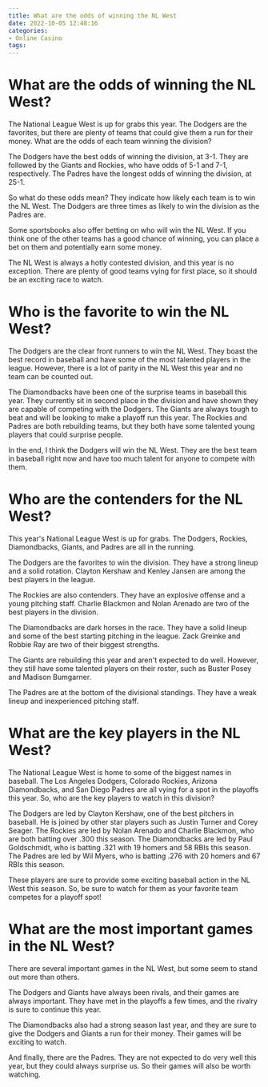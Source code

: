 ```yaml
---
title: What are the odds of winning the NL West
date: 2022-10-05 12:48:16
categories:
- Online Casino
tags:
---
```



#  What are the odds of winning the NL West?

The National League West is up for grabs this year. The Dodgers are the favorites, but there are plenty of teams that could give them a run for their money. What are the odds of each team winning the division?

The Dodgers have the best odds of winning the division, at 3-1. They are followed by the Giants and Rockies, who have odds of 5-1 and 7-1, respectively. The Padres have the longest odds of winning the division, at 25-1.

So what do these odds mean? They indicate how likely each team is to win the NL West. The Dodgers are three times as likely to win the division as the Padres are.

Some sportsbooks also offer betting on who will win the NL West. If you think one of the other teams has a good chance of winning, you can place a bet on them and potentially earn some money.

The NL West is always a hotly contested division, and this year is no exception. There are plenty of good teams vying for first place, so it should be an exciting race to watch.

#  Who is the favorite to win the NL West?

The Dodgers are the clear front runners to win the NL West. They boast the best record in baseball and have some of the most talented players in the league. However, there is a lot of parity in the NL West this year and no team can be counted out.

The Diamondbacks have been one of the surprise teams in baseball this year. They currently sit in second place in the division and have shown they are capable of competing with the Dodgers. The Giants are always tough to beat and will be looking to make a playoff run this year. The Rockies and Padres are both rebuilding teams, but they both have some talented young players that could surprise people.

In the end, I think the Dodgers will win the NL West. They are the best team in baseball right now and have too much talent for anyone to compete with them.

#  Who are the contenders for the NL West?

This year's National League West is up for grabs. The Dodgers, Rockies, Diamondbacks, Giants, and Padres are all in the running.

The Dodgers are the favorites to win the division. They have a strong lineup and a solid rotation. Clayton Kershaw and Kenley Jansen are among the best players in the league.

The Rockies are also contenders. They have an explosive offense and a young pitching staff. Charlie Blackmon and Nolan Arenado are two of the best players in the division.

The Diamondbacks are dark horses in the race. They have a solid lineup and some of the best starting pitching in the league. Zack Greinke and Robbie Ray are two of their biggest strengths.

The Giants are rebuilding this year and aren't expected to do well. However, they still have some talented players on their roster, such as Buster Posey and Madison Bumgarner.

The Padres are at the bottom of the divisional standings. They have a weak lineup and inexperienced pitching staff.

#  What are the key players in the NL West?

The National League West is home to some of the biggest names in baseball. The Los Angeles Dodgers, Colorado Rockies, Arizona Diamondbacks, and San Diego Padres are all vying for a spot in the playoffs this year. So, who are the key players to watch in this division?

The Dodgers are led by Clayton Kershaw, one of the best pitchers in baseball. He is joined by other star players such as Justin Turner and Corey Seager. The Rockies are led by Nolan Arenado and Charlie Blackmon, who are both batting over .300 this season. The Diamondbacks are led by Paul Goldschmidt, who is batting .321 with 19 homers and 58 RBIs this season. The Padres are led by Wil Myers, who is batting .276 with 20 homers and 67 RBIs this season.

These players are sure to provide some exciting baseball action in the NL West this season. So, be sure to watch for them as your favorite team competes for a playoff spot!

#  What are the most important games in the NL West?

There are several important games in the NL West, but some seem to stand out more than others.

The Dodgers and Giants have always been rivals, and their games are always important. They have met in the playoffs a few times, and the rivalry is sure to continue this year.

The Diamondbacks also had a strong season last year, and they are sure to give the Dodgers and Giants a run for their money. Their games will be exciting to watch.

And finally, there are the Padres. They are not expected to do very well this year, but they could always surprise us. So their games will also be worth watching.